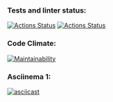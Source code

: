 ### Tests and linter status:
[![Actions Status](https://github.com/Svarojichh/python-project-50/workflows/hexlet-check/badge.svg)](https://github.com/Svarojichh/python-project-50/actions)
[![Actions Status](https://github.com/Svarojichh/python-project-50/workflows/Python%20CI/badge.svg)](https://github.com/Svarojichh/python-project-50/actions)
### Code Climate:
[![Maintainability](https://api.codeclimate.com/v1/badges/1807152ba86b213ed995/maintainability)](https://codeclimate.com/github/Svarojichh/python-project-50/maintainability)
### Asciinema 1:
[![asciicast](https://asciinema.org/a/pQZcXSU9OkP8PfkRrrzZ8vrSw.svg)](https://asciinema.org/a/pQZcXSU9OkP8PfkRrrzZ8vrSw)
